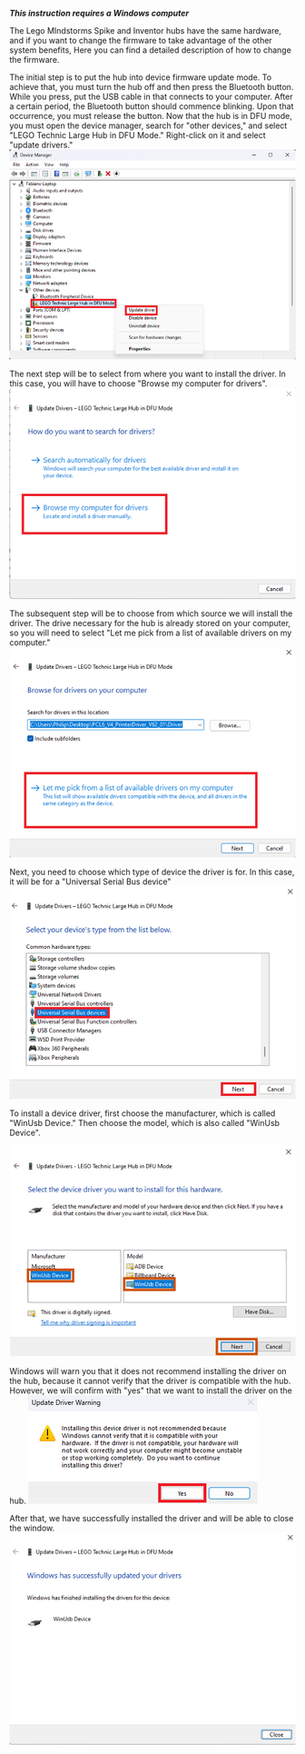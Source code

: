 ***This instruction requires a Windows computer***

The Lego MIndstorms Spike and Inventor hubs have the same hardware, and if you want to change the firmware to take advantage of the other system benefits, Here you can find a detailed description of how to change the firmware.

The initial step is to put the hub into device firmware update mode.
To achieve that, you must turn the hub off and then press the Bluetooth button. While you press, put the USB cable in that connects to your computer.
After a certain period, the Bluetooth button should commence blinking. Upon that occurrence, you must release the button.
Now that the hub is in DFU mode, you must open the device manager, search for "other devices," and select "LEGO Technic Large Hub in DFU Mode." Right-click on it and select "update drivers."
![](https://github.com/nicht-Phlip/Change-Firmware-on-Lego-Mindstorms/blob/main/images/Screenshot%202023-06-21%20122228.png)

The next step will be to select from where you want to install the driver. In this case, you will have to choose "Browse my computer for drivers".
![](https://github.com/nicht-Phlip/Change-Firmware-on-Lego-Mindstorms/blob/main/images/Screenshot%202023-06-21%20142839.png)

The subsequent step will be to choose from which source we will install the driver. The drive necessary for the hub is already stored on your computer, so you will need to select "Let me pick from a list of available drivers on my computer."
![](https://github.com/nicht-Phlip/Change-Firmware-on-Lego-Mindstorms/blob/main/images/Driver.png)

Next, you need to choose which type of device the driver is for. In this case, it will be for a "Universal Serial Bus device"
![](https://github.com/nicht-Phlip/Change-Firmware-on-Lego-Mindstorms/blob/main/images/select%20device%20type.png)

To install a device driver, first choose the manufacturer, which is called "WinUsb Device." Then choose the model, which is also called "WinUsb Device".

![](https://github.com/nicht-Phlip/Change-Firmware-on-Lego-Mindstorms/blob/main/images/choose-driver.png)

Windows will warn you that it does not recommend installing the driver on the hub, because it cannot verify that the driver is compatible with the hub. However, we will confirm with "yes" that we want to install the driver on the hub.
![](https://github.com/nicht-Phlip/Change-Firmware-on-Lego-Mindstorms/blob/main/images/Warning.png)

After that, we have successfully installed the driver and will be able to close the window.
![](https://github.com/nicht-Phlip/Change-Firmware-on-Lego-Mindstorms/blob/main/images/Finish.png)

